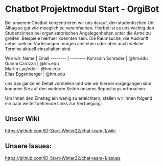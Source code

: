 # Chatbot Projektmodul Start - OrgiBot

Bei unserem Chatbot konzentrieren wir uns darauf, den studentischen Uni Alltag so gut wie moeglich zu vereinfachen.
Hierbei ist es uns wichtig den Student:innen bei organisatorischen Angelegenheiten unter die Arme zu greifen.
Beispiele hierfuer koennten sein: Die Raumsuche, die Auskunft ueber welche Vorlesungen morgen anstehen oder aber auch welche Termine aktuell einzuhalten sind.

Wie wir:
Name | Email 
-------- | -------- 
Konradin Schrader   | @hm.edu   
Gianni Carozza   | @hm.edu    
Martin Lagleder   | @hm.edu  
Elias Eggenberger   | @hm.edu  

uns das ganze im Detail vorstellen und wie wir hierbei vorgegangen sind koennen Sie auf den weiteren Seiten unseres Repositorys erforschen.

Um Ihnen den Einstieg ein wenig zu erleichtern, stellen wir Ihnen folgend ein paar weiterfuehrende Links zur Verfuegung:

## Unser Wiki 
https://github.com/ID-Start-Winter22/chat-team-1/wiki

## Unsere Issues:
https://github.com/ID-Start-Winter22/chat-team-1/issues

